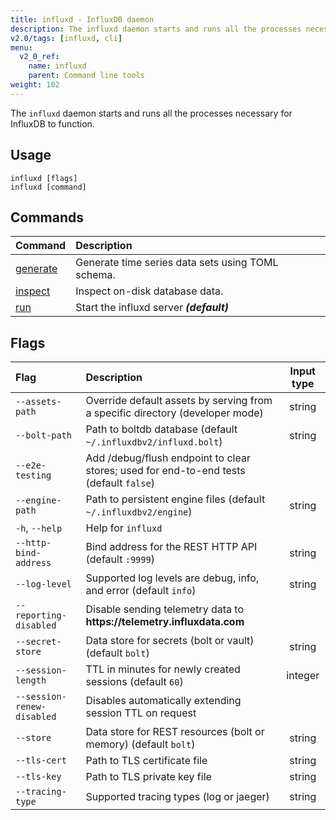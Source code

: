 ```yaml
---
title: influxd - InfluxDB daemon
description: The influxd daemon starts and runs all the processes necessary for InfluxDB to function.
v2.0/tags: [influxd, cli]
menu:
  v2_0_ref:
    name: influxd
    parent: Command line tools
weight: 102
---
```


The `influxd` daemon starts and runs all the processes necessary for InfluxDB to function.

## Usage

```
influxd [flags]
influxd [command]
```

## Commands

| Command                                          | Description                                       |
|:-------                                          |:-----------                                       |
| [generate](/v2.0/reference/cli/influxd/generate) | Generate time series data sets using TOML schema. |
| [inspect](/v2.0/reference/cli/influxd/inspect)   | Inspect on-disk database data.                    |
| [run](/v2.0/reference/cli/influxd/run)           | Start the influxd server _**(default)**_          |

## Flags

| Flag                       | Description                                                                            | Input type |
| :---------------------     | :------------------------------------------------------------------------------------- | :--------: |
| `--assets-path`            | Override default assets by serving from a specific directory (developer mode)          | string     |
| `--bolt-path`              | Path to boltdb database (default `~/.influxdbv2/influxd.bolt`)                         | string     |
| `--e2e-testing`            | Add /debug/flush endpoint to clear stores; used for end-to-end tests (default `false`) |            |
| `--engine-path`            | Path to persistent engine files (default `~/.influxdbv2/engine`)                       | string     |
| `-h`, `--help`             | Help for `influxd`                                                                     |            |
| `--http-bind-address`      | Bind address for the REST HTTP API (default `:9999`)                                   | string     |
| `--log-level`              | Supported log levels are debug, info, and error (default `info`)                       | string     |
| `--reporting-disabled`     | Disable sending telemetry data to **https:<nolink>//telemetry.influxdata.com**         |            |
| `--secret-store`           | Data store for secrets (bolt or vault) (default `bolt`)                                | string     |
| `--session-length`         | TTL in minutes for newly created sessions (default `60`)                               | integer    |
| `--session-renew-disabled` | Disables automatically extending session TTL on request                                |            |
| `--store`                  | Data store for REST resources (bolt or memory) (default `bolt`)                        | string     |
| `--tls-cert`               | Path to TLS certificate file                                                           | string     |
| `--tls-key`                | Path to TLS private key file                                                           | string     |
| `--tracing-type`           | Supported tracing types (log or jaeger)                                                | string     |
